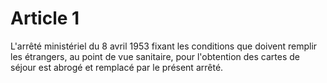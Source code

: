 # Article 1

L'arrêté ministériel du 8 avril 1953 fixant les conditions que doivent remplir les étrangers, au point de vue sanitaire, pour l'obtention des cartes de séjour est abrogé et remplacé par le présent arrêté.
